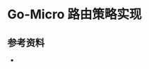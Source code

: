 <!-- ---
title: Go-Micro 路由策略实现
date: 2020-08-23 20:52:43
category: showcode, micro, go-micro
--- -->

# Go-Micro 路由策略实现



## 参考资料

- []()